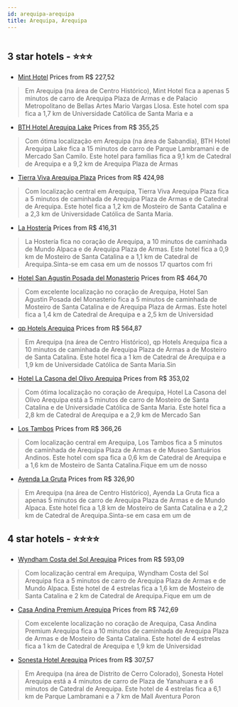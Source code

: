 ```yaml
---
id: arequipa-arequipa
title: Arequipa, Arequipa
---
```


<center><img src="https://i.travelapi.com/hotels/11000000/10050000/10048200/10048124/32ba8346_z.jpg" alt="" /></center>


##  3 star hotels - ⭐️⭐️⭐️

-    [Mint Hotel](https://www.hurb.com/br/aud/https://www.hurb.com/br/hotels/arequipa/mint-hotel-HT-84PN?cmp=18055) Prices from R$ 227,52
   > Em Arequipa (na área de Centro Histórico), Mint Hotel fica a apenas 5 minutos de carro de Arequipa Plaza de Armas e de Palacio Metropolitano de Bellas Artes Mario Vargas Llosa.  Este hotel com spa fica a 1,7 km de Universidade Católica de Santa Maria e a 
-    [BTH Hotel Arequipa Lake](https://www.hurb.com/br/aud/https://www.hurb.com/br/hotels/arequipa/bth-hotel-arequipa-lake-HT-M1J1?cmp=18055) Prices from R$ 355,25
   > Com ótima localização em Arequipa (na área de Sabandía), BTH Hotel Arequipa Lake fica a 15 minutos de carro de Parque Lambramani e de Mercado San Camilo.  Este hotel para famílias fica a 9,1 km de Catedral de Arequipa e a 9,2 km de Arequipa Plaza de Armas
-    [Tierra Viva Arequipa Plaza](https://www.hurb.com/br/aud/https://www.hurb.com/br/hotels/arequipa/tierra-viva-arequipa-plaza-HT-KE6N?cmp=18055) Prices from R$ 424,98
   > Com localização central em Arequipa, Tierra Viva Arequipa Plaza fica a 5 minutos de caminhada de Arequipa Plaza de Armas e de Catedral de Arequipa.  Este hotel fica a 1,2 km de Mosteiro de Santa Catalina e a 2,3 km de Universidade Católica de Santa Maria.
-    [La Hostería](https://www.hurb.com/br/aud/https://www.hurb.com/br/hotels/arequipa/la-hosteria-HT-U02G?cmp=18055) Prices from R$ 416,31
   > La Hostería fica no coração de Arequipa, a 10 minutos de caminhada de Mundo Alpaca e de Arequipa Plaza de Armas.  Este hotel fica a 0,9 km de Mosteiro de Santa Catalina e a 1,1 km de Catedral de Arequipa.Sinta-se em casa em um de nossos 17 quartos com fri
-    [Hotel San Agustin Posada del Monasterio](https://www.hurb.com/br/aud/https://www.hurb.com/br/hotels/arequipa/hotel-san-agustin-posada-del-monasterio-HT-6H4E?cmp=18055) Prices from R$ 464,70
   > Com excelente localização no coração de Arequipa, Hotel San Agustin Posada del Monasterio fica a 5 minutos de caminhada de Mosteiro de Santa Catalina e de Arequipa Plaza de Armas.  Este hotel fica a 1,4 km de Catedral de Arequipa e a 2,5 km de Universidad
-    [qp Hotels Arequipa](https://www.hurb.com/br/aud/https://www.hurb.com/br/hotels/arequipa/qp-hotels-arequipa-HT-GW6B?cmp=18055) Prices from R$ 564,87
   > Em Arequipa (na área de Centro Histórico), qp Hotels Arequipa fica a 10 minutos de caminhada de Arequipa Plaza de Armas a de Mosteiro de Santa Catalina.  Este hotel fica a 1 km de Catedral de Arequipa e a 1,9 km de Universidade Católica de Santa Maria.Sin
-    [Hotel La Casona del Olivo Arequipa](https://www.hurb.com/br/aud/https://www.hurb.com/br/hotels/arequipa/hotel-la-casona-del-olivo-arequipa-HT-0KPP?cmp=18055) Prices from R$ 353,02
   > Com ótima localização no coração de Arequipa, Hotel La Casona del Olivo Arequipa está a 5 minutos de carro de Mosteiro de Santa Catalina e de Universidade Católica de Santa Maria.  Este hotel fica a 2,8 km de Catedral de Arequipa e a 2,9 km de Mercado San
-    [Los Tambos](https://www.hurb.com/br/aud/https://www.hurb.com/br/hotels/arequipa/los-tambos-HT-28UM?cmp=18055) Prices from R$ 366,26
   > Com localização central em Arequipa, Los Tambos fica a 5 minutos de caminhada de Arequipa Plaza de Armas e de Museo Santuários Andinos.  Este hotel com spa fica a 0,6 km de Catedral de Arequipa e a 1,6 km de Mosteiro de Santa Catalina.Fique em um de nosso
-    [Ayenda La Gruta](https://www.hurb.com/br/aud/https://www.hurb.com/br/hotels/arequipa/ayenda-la-gruta-HT-L69F?cmp=18055) Prices from R$ 326,90
   > Em Arequipa (na área de Centro Histórico), Ayenda La Gruta fica a apenas 5 minutos de carro de Arequipa Plaza de Armas e de Mundo Alpaca.  Este hotel fica a 1,8 km de Mosteiro de Santa Catalina e a 2,2 km de Catedral de Arequipa.Sinta-se em casa em um de 

##  4 star hotels - ⭐️⭐️⭐️⭐️

-    [Wyndham Costa del Sol Arequipa](https://www.hurb.com/br/aud/https://www.hurb.com/br/hotels/arequipa/wyndham-costa-del-sol-arequipa-HT-OMPI?cmp=18055) Prices from R$ 593,09
   > Com localização central em Arequipa, Wyndham Costa del Sol Arequipa fica a 5 minutos de carro de Arequipa Plaza de Armas e de Mundo Alpaca.  Este hotel de 4 estrelas fica a 1,6 km de Mosteiro de Santa Catalina e 2 km de Catedral de Arequipa.Fique em um de
-    [Casa Andina Premium Arequipa](https://www.hurb.com/br/aud/https://www.hurb.com/br/hotels/arequipa/casa-andina-premium-arequipa-HT-I9LI?cmp=18055) Prices from R$ 742,69
   > Com excelente localização no coração de Arequipa, Casa Andina Premium Arequipa fica a 10 minutos de caminhada de Arequipa Plaza de Armas e de Mosteiro de Santa Catalina.  Este hotel de 4 estrelas fica a 1 km de Catedral de Arequipa e 1,9 km de Universidad
-    [Sonesta Hotel Arequipa](https://www.hurb.com/br/aud/https://www.hurb.com/br/hotels/arequipa/sonesta-hotel-arequipa-HT-Q1NY?cmp=18055) Prices from R$ 307,57
   > Em Arequipa (na área de Distrito de Cerro Colorado), Sonesta Hotel Arequipa está a 4 minutos de carro de Plaza de Yanahuara e a 6 minutos de Catedral de Arequipa.  Este hotel de 4 estrelas fica a 6,1 km de Parque Lambramani e a 7 km de Mall Aventura Poron
